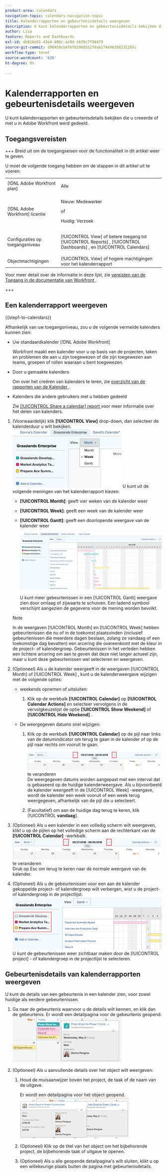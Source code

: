 ```yaml
---
product-area: calendars
navigation-topic: calendars-navigation-topic
title: Kalenderrapporten en gebeurtenisdetails weergeven
description: U kunt kalenderrapporten en gebeurtenisdetails bekijken die u creeerde of met u in Adobe Workfront werd gedeeld.
author: Lisa
feature: Reports and Dashboards
exl-id: db016e91-43e4-400c-ac9d-1639c7f94479
source-git-commit: d90459cb4f6fb1960552f0ab174e963582312b5c
workflow-type: tm+mt
source-wordcount: '626'
ht-degree: 0%

---
```


# Kalenderrapporten en gebeurtenisdetails weergeven

U kunt kalenderrapporten en gebeurtenisdetails bekijken die u creeerde of met u in Adobe Workfront werd gedeeld.

## Toegangsvereisten

+++ Breid uit om de toegangseisen voor de functionaliteit in dit artikel weer te geven.

U moet de volgende toegang hebben om de stappen in dit artikel uit te voeren:

<table style="table-layout:auto"> 
 <col> 
 </col> 
 <col> 
 </col> 
 <tbody> 
  <tr> 
   <td role="rowheader">[!DNL Adobe Workfront plan]</td> 
   <td> <p>Alle</p> </td> 
  </tr> 
  <tr> 
   <td role="rowheader">[!DNL Adobe Workfront] licentie</td> 
   <td><p>Nieuw: Medewerker</p>
       <p>of</p>
       <p>Huidig: Verzoek</p></td> 
  </tr> 
  <tr> 
   <td role="rowheader">Configuraties op toegangsniveau</td> 
   <td> <p>[!UICONTROL View] of betere toegang tot [!UICONTROL Reports] , [!UICONTROL Dashboards] , en [!UICONTROL Calendars]</p></td> 
  </tr> 
  <tr> 
   <td role="rowheader">Objectmachtigingen</td> 
   <td>[!UICONTROL View] of hogere machtigingen voor het kalenderrapport</td> 
  </tr> 
 </tbody> 
</table>

Voor meer detail over de informatie in deze lijst, zie [ vereisten van de Toegang in de documentatie van Workfront ](/help/quicksilver/administration-and-setup/add-users/access-levels-and-object-permissions/access-level-requirements-in-documentation.md).

+++

## Een kalenderrapport weergeven

{{step1-to-calendars}}

Afhankelijk van uw toegangsniveau, zou u de volgende vermelde kalenders kunnen zien:

* Uw standaardkalender [!DNL Adobe Workfront]

  Workfront maakt een kalender voor u op basis van de projecten, taken en problemen die aan u zijn toegewezen of die zijn toegewezen aan teams, groepen of rollen waaraan u bent toegewezen.
* Door u gemaakte kalenders

  Om over het creëren van kalenders te leren, zie [ overzicht van de rapporten van de Kalender ](../../../reports-and-dashboards/reports/calendars/calendar-reports-overview.md).

* Kalenders die andere gebruikers met u hebben gedeeld

  Zie [[!UICONTROL Share a calendar] report ](../../../reports-and-dashboards/reports/calendars/share-a-calendar-report.md) voor meer informatie over het delen van kalenders.

1. (Voorwaardelijk) klik **[!UICONTROL View]** drop-down, dan selecteer de kalenderduur u wilt bekijken.
   ![ de duur van de Kalender ](assets/view-menu-calendar-report-350x189.png)
U kunt uit de volgende meningen van het kalenderrapport kiezen:

   * **[!UICONTROL Month]**: geeft vier weken van de kalender weer
   * **[!UICONTROL Week]**: geeft een week van de kalender weer
   * **[!UICONTROL Gantt]**: geeft een doorlopende weergave van de kalender weer

     ![[!UICONTROL Gantt] Kalenderrapport ](assets/gantt-calendar-report.png)

     U kunt meer gebeurtenissen in een [!UICONTROL Gantt] weergave zien door omlaag of zijwaarts te schuiven. Een ladend symbool verschijnt aangezien de gegevens voor de mening worden bevolkt.

   >[!NOTE]
   >
   >In de weergaven [!UICONTROL Month] en [!UICONTROL Week] hebben gebeurtenissen die nu of in de toekomst plaatsvinden (inclusief gebeurtenissen die meerdere dagen beslaan, zolang ze vandaag of een toekomstige dag bevatten) een arcering die overeenkomt met de kleur in de project- of kalendergroep. Gebeurtenissen in het verleden hebben een lichtere arcering om aan te geven dat deze niet langer actueel zijn, maar u kunt deze gebeurtenissen wel selecteren en weergeven.

1. (Optioneel) Als u de kalender weergeeft in de weergaven [!UICONTROL Month] of [!UICONTROL Week] , kunt u de kalenderweergave wijzigen met de volgende opties:

   * weekends opnemen of uitsluiten:

      1. Klik op de werkbalk **[!UICONTROL Calendar]** op **[!UICONTROL Calendar Actions]** en selecteer vervolgens in de vervolgkeuzelijst de optie **[!UICONTROL Show Weekend]** of **[!UICONTROL Hide Weekend]** .

   * De weergegeven datums snel wijzigen:

      1. Klik op de werkbalk **[!UICONTROL Calendar]** op de pijl naar links van de datumindicator om terug te gaan in de kalender of op de pijl naar rechts om vooruit te gaan.

         ![ klik pijl om datum ](assets/click-arrows-to-change-dates-calendar-report.png) te veranderen\
         De weergegeven datums worden aangepast met een interval dat is gebaseerd op de huidige kalenderweergave. Als u bijvoorbeeld de kalender weergeeft in de [!UICONTROL Week] -weergave, wordt de kalender een week vooruit of een week terug weergegeven, afhankelijk van de pijl die u selecteert.

      1. (Facultatief) om aan de huidige dag terug te keren, klik [!UICONTROL **vandaag**].


1. (Optioneel) Als u een kalender in een volledig scherm wilt weergeven, klikt u op de pijlen op het volledige scherm aan de rechterkant van de **[!UICONTROL Calendar]** -werkbalk.
   ![ klik pijl om datum ](assets/click-arrows-to-change-dates-calendar-report.png) te veranderen\
   Druk op Esc om terug te keren naar de normale weergave van de kalender.

1. (Optioneel) Als u de gebeurtenissen voor een aan de kalender gekoppelde project- of kalendergroep wilt verbergen, wist u de project- of kalendergroep in de projectlijst.
   ![ de gebeurtenissen van de Huid ](assets/hide-events-for-project-or-cal-grouping.png)
U kunt de gebeurtenissen weer zichtbaar maken door de [!UICONTROL project] - of kalendergroep in de projectlijst te selecteren.

## Gebeurtenisdetails van kalenderrapporten weergeven

U kunt de details van een gebeurtenis in een kalender zien, voor zowel huidige als eerdere gebeurtenissen.

1. Ga naar de gebeurtenis waarvoor u de details wilt kennen, en klik dan de gebeurtenis.
Er wordt een detailpagina voor de gebeurtenis geopend.
   ![ Kalender_report_EventDetails.png ](assets/calendar-report-eventdetails-350x145.png)

1. (Optioneel) Als u aanvullende details over het object wilt weergeven:

   1. Houd de muisaanwijzer boven het project, de taak of de naam van de uitgave.

      Er wordt een detailpagina voor het object geopend.
      ![ extra_object_details_-_agenda_report.png ](assets/additional-object-details---calendar-report-350x131.png)

   1. (Optioneel) Klik op de titel van het object om het bijbehorende project, de bijbehorende taak of uitgave te openen.
   1. (Optioneel) Als u alle geopende detailpagina&#39;s wilt sluiten, klikt u op een willekeurige plaats buiten de pagina met gebeurtenisdetails.
